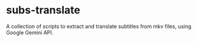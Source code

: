 # subs-translate
A collection of scripts to extract and translate subtitles from mkv files, using Google Gemini API.

